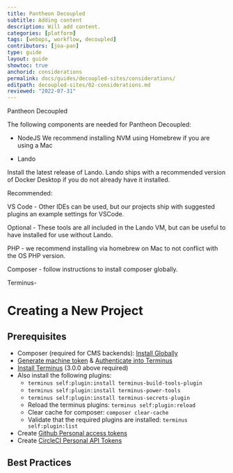 ```yaml
---
title: Pantheon Decoupled
subtitle: Adding content
description: Will add content.
categories: [platform]
tags: [webops, workflow, decoupled]
contributors: [joa-pan]
type: guide
layout: guide
showtoc: true
anchorid: considerations
permalink: docs/guides/decoupled-sites/considerations/
editpath: decoupled-sites/02-considerations.md
reviewed: "2022-07-31"
---
```


Pantheon Decoupled 

The following components are needed for Pantheon Decoupled: 

* NodeJS
    We recommend installing NVM using Homebrew if you are using a Mac

* Lando

Install the latest release of Lando. Lando ships with a recommended version of Docker Desktop if you do not already have it installed.

Recommended:

VS Code - Other IDEs can be used, but our projects ship with suggested plugins an example settings for VSCode.

Optional - These tools are all included in the Lando VM, but can be useful to have installed for use without Lando.

PHP - we recommend installing via homebrew on Mac to not conflict with the OS PHP version.

Composer - follow instructions to install composer globally.

Terminus- 

# Creating a New Project

## Prerequisites

- Composer (required for CMS backends): [Install Globally](https://getcomposer.org/download/)
- [Generate machine token](https://pantheon.io/docs/machine-tokens#create-a-machine-token) & [Authenticate into Terminus](https://pantheon.io/docs/machine-tokens#authenticate-into-terminus)
- [Install Terminus](https://pantheon.io/docs/terminus/install) (3.0.0 above required)
- Also install the following plugins:
  - `terminus self:plugin:install terminus-build-tools-plugin`
  - `terminus self:plugin:install terminus-power-tools`
  - `terminus self:plugin:install terminus-secrets-plugin`
  - Reload the terminus plugins: `terminus self:plugin:reload`
  - Clear cache for composer: `composer clear-cache`
  - Validate that the required plugins are installed: `terminus self:plugin:list`
- Create [Github Personal access tokens](https://github.com/settings/tokens)
- Create [CircleCI Personal API Tokens](https://app.circleci.com/settings/user/tokens)

## Best Practices

